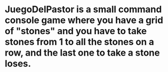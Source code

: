 # JuegoDelPastor is a small command console game where you have a grid of "stones" and you have to take stones from 1 to all the stones on a row, and the last one to take a stone loses.
